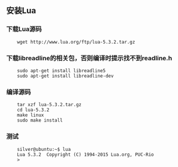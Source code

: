 ## 安装Lua
### 下载Lua源码
    	wget http://www.lua.org/ftp/lua-5.3.2.tar.gz

### 下载libreadline的相关包，否则编译时提示找不到readline.h
    	sudo apt-get install libreadline5
    	sudo apt-get install libreadline-dev

### 编译源码
  		tar xzf lua-5.3.2.tar.gz
    	cd lua-5.3.2
    	make linux
    	sudo make install

### 测试
    	silver@ubuntu:~$ lua
    	Lua 5.3.2  Copyright (C) 1994-2015 Lua.org, PUC-Rio
    	>


